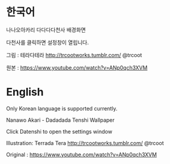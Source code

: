 # 한국어
나나오아카리 다다다다천사 배경화면

다천사를 클릭하면 설정창이 열립니다.

그림 : 테라다테라 http://trcootworks.tumblr.com/ @trcoot

원본 : https://www.youtube.com/watch?v=ANp0qch3XVM

# English
Only Korean language is supported currently.


Nanawo Akari - Dadadada Tenshi Wallpaper

Click Datenshi to open the settings window

Illustration: Terrada Tera http://trcootworks.tumblr.com/ @trcoot

Original : https://www.youtube.com/watch?v=ANp0qch3XVM
